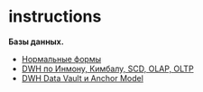 # instructions 

**Базы данных.**
 - [Нормальные формы](/DWH/NF.md)
 - [DWH по Инмону, Кимбалу, SCD, OLAP, OLTP](/DWH/dwh_theory.md)
 - [DWH Data Vault и Anchor Model](/DWH/dwh_data_vault_anchor_modeling.md)
